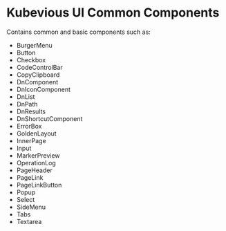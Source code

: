 # Kubevious UI Common Components

Contains common and basic components such as:
- BurgerMenu
- Button
- Checkbox
- CodeControlBar
- CopyClipboard
- DnComponent
- DnIconComponent
- DnList
- DnPath
- DnResults
- DnShortcutComponent
- ErrorBox
- GoldenLayout
- InnerPage
- Input
- MarkerPreview
- OperationLog
- PageHeader
- PageLink
- PageLinkButton
- Popup
- Select
- SideMenu
- Tabs
- Textarea

